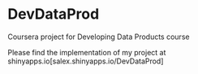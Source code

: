 DevDataProd
===========

Coursera project for Developing Data Products course

Please find the implementation of my project at shinyapps.io[salex.shinyapps.io/DevDataProd]
